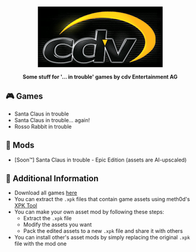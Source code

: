 <p align="center">
  <img src="./cdv.png">
</p>

<p align="center">
<b>Some stuff for '... in trouble' games by cdv Entertainment AG</b>
</p>

## 🎮 Games
- Santa Claus in trouble
- Santa Claus in trouble... again!
- Rosso Rabbit in trouble

## 👾 Mods
- [Soon™] Santa Claus in trouble - Epic Edition (assets are AI-upscaled)


## 📝 Additional Information
- Download all games [here](https://github.com/kk-dev7/cdv/releases/tag/)
- You can extract the `.xpk` files that contain game assets using meth0d's [XPK Tool](https://github.com/The-Meth0d/XPKTool-SantaClausInTrouble)
- You can make your own asset mod by following these steps:
  - Extract the `.xpk` file
  - Modify the assets you want
  - Pack the edited assets to a new `.xpk` file and share it with others
- You can install other's asset mods by simply replacing the original `.xpk` file with the mod one

